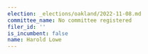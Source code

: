 ```yaml
---
election: _elections/oakland/2022-11-08.md
committee_name: No committee registered
filer_id: ''
is_incumbent: false
name: Harold Lowe
---
```


